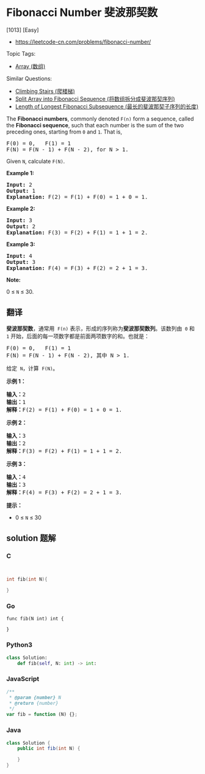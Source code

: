 # Fibonacci Number 斐波那契数

[1013] [Easy]

- https://leetcode-cn.com/problems/fibonacci-number/

Topic Tags:

- [Array (数组)](https://leetcode-cn.com/tag/array/)

Similar Questions:

- [Climbing Stairs (爬楼梯)](https://leetcode-cn.com/problems/climbing-stairs/)
- [Split Array into Fibonacci Sequence (将数组拆分成斐波那契序列)](https://leetcode-cn.com/problems/split-array-into-fibonacci-sequence/)
- [Length of Longest Fibonacci Subsequence (最长的斐波那契子序列的长度)](https://leetcode-cn.com/problems/length-of-longest-fibonacci-subsequence/)

The **Fibonacci numbers**, commonly denoted `F(n)` form a sequence, called the **Fibonacci sequence**, such that each number is the sum of the two preceding ones, starting from `0` and `1`. That is,

<pre>F(0) = 0,&nbsp; &nbsp;F(1)&nbsp;= 1
F(N) = F(N - 1) + F(N - 2), for N &gt; 1.
</pre>

Given `N`, calculate `F(N)`.

**Example 1:**

<pre><strong>Input:</strong> 2
<strong>Output:</strong> 1
<strong>Explanation:</strong> F(2) = F(1) + F(0) = 1 + 0 = 1.
</pre>

**Example 2:**

<pre><strong>Input:</strong> 3
<strong>Output:</strong> 2
<strong>Explanation:</strong> F(3) = F(2) + F(1) = 1 + 1 = 2.
</pre>

**Example 3:**

<pre><strong>Input:</strong> 4
<strong>Output:</strong> 3
<strong>Explanation:</strong> F(4) = F(3) + F(2) = 2 + 1 = 3.
</pre>

**Note:**

0 ≤ `N` ≤ 30.

## 翻译

**斐波那契数**，通常用  `F(n)` 表示，形成的序列称为**斐波那契数列**。该数列由  `0` 和 `1` 开始，后面的每一项数字都是前面两项数字的和。也就是：

<pre>F(0) = 0,&nbsp; &nbsp;F(1)&nbsp;= 1
F(N) = F(N - 1) + F(N - 2), 其中 N &gt; 1.
</pre>

给定  `N`，计算  `F(N)`。

**示例 1：**

<pre><strong>输入：</strong>2
<strong>输出：</strong>1
<strong>解释：</strong>F(2) = F(1) + F(0) = 1 + 0 = 1.
</pre>

**示例 2：**

<pre><strong>输入：</strong>3
<strong>输出：</strong>2
<strong>解释：</strong>F(3) = F(2) + F(1) = 1 + 1 = 2.
</pre>

**示例 3：**

<pre><strong>输入：</strong>4
<strong>输出：</strong>3
<strong>解释：</strong>F(4) = F(3) + F(2) = 2 + 1 = 3.
</pre>

**提示：**

- 0 ≤ `N` ≤ 30

## solution 题解

### C

```c


int fib(int N){

}


```

### Go

```golang
func fib(N int) int {

}
```

### Python3

```python
class Solution:
    def fib(self, N: int) -> int:

```

### JavaScript

```javascript
/**
 * @param {number} N
 * @return {number}
 */
var fib = function (N) {};
```

### Java

```java
class Solution {
    public int fib(int N) {

    }
}
```
